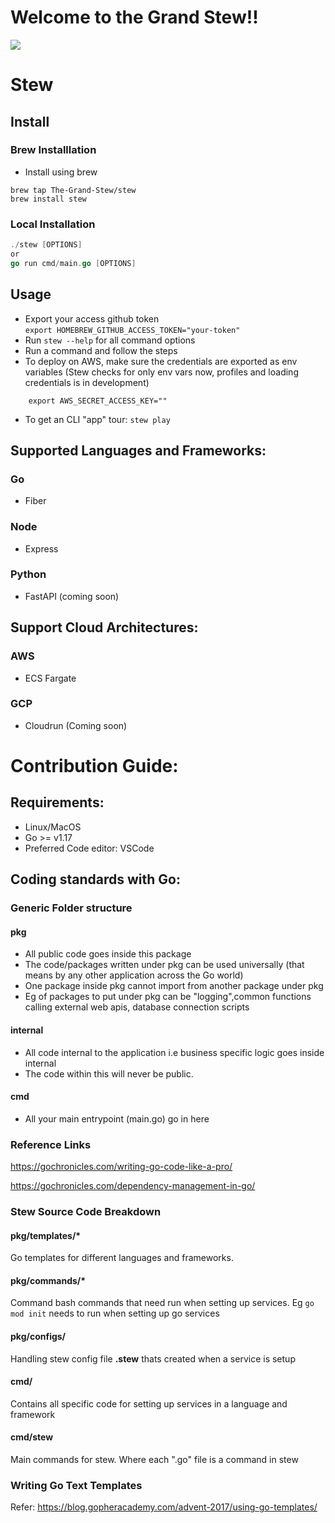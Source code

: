 # Welcome to the Grand Stew!!

[<img src="https://i.pinimg.com/originals/00/66/5c/00665c0525ca80a8a8dfb5777c9c5a04.jpg">](https://i.pinimg.com/originals/00/66/5c/00665c0525ca80a8a8dfb5777c9c5a04.jpg)
# Stew
## Install

### Brew Installlation
- Install using brew
``` 
brew tap The-Grand-Stew/stew
brew install stew
```
### Local Installation
```go build -o stew cmd/main.go
./stew [OPTIONS]
or
go run cmd/main.go [OPTIONS]
```

## Usage
- Export your access github token  
`export HOMEBREW_GITHUB_ACCESS_TOKEN="your-token"`
- Run `stew --help` for all command options
- Run a command and follow the steps
- To deploy on AWS, make sure the credentials are exported as env variables (Stew checks for only env vars now, profiles and loading credentials is in development)
```export AWS_ACCESS_KEY_ID=""
    export AWS_SECRET_ACCESS_KEY=""
```
- To get an CLI "app" tour:
`stew play`

## Supported Languages and Frameworks:
### Go
- Fiber
### Node
- Express
### Python
- FastAPI (coming soon)

## Support Cloud Architectures:
### AWS
- ECS Fargate
### GCP
- Cloudrun (Coming soon)




# Contribution Guide:
## Requirements:
- Linux/MacOS
- Go >= v1.17
- Preferred Code editor: VSCode

## Coding standards with Go:
### Generic Folder structure
#### pkg
- All public code goes inside this package
- The code/packages written under pkg can be used universally (that means by any other application across the Go world)
- One package inside pkg cannot import from another package under pkg
- Eg of packages to put under pkg can be "logging",common functions calling external web apis, database connection scripts
#### internal
- All code internal to the application i.e business specific logic goes inside internal
- The code within this will never be public.

#### cmd
- All your main entrypoint (main.go) go in here
### Reference Links
https://gochronicles.com/writing-go-code-like-a-pro/

https://gochronicles.com/dependency-management-in-go/

### Stew Source Code Breakdown
#### pkg/templates/*
Go templates for different languages and frameworks.
#### pkg/commands/*
Command bash commands that need run when setting up services. Eg `go mod init` needs to run when setting up go services
#### pkg/configs/
Handling stew config file **.stew** thats created when a service is setup
#### cmd/
Contains all specific code for setting up services in a language and framework
#### cmd/stew
Main commands for stew. Where each ".go" file is a command in stew

### Writing Go Text Templates
Refer:
https://blog.gopheracademy.com/advent-2017/using-go-templates/
